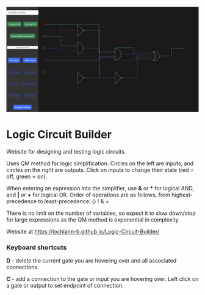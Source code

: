 ![](/screenshots/screenshot.png?raw=true)

# Logic Circuit Builder
Website for designing and testing logic circuits.

Uses QM method for logic simplification. Circles on the left are inputs, and circles on the right are outputs. Click on inputs to change their state (red = off, green = on).

When entering an expression into the simplifier, use **&** or **\*** for logical AND, and **|** or **+** for logical OR.
Order of operations are as follows, from highest-precedence to least-precedence: () ! & +

There is no limit on the number of variables, so expect it to slow down/stop for large expressions as the QM method is exponential in complexity

Website at https://lochlann-b.github.io/Logic-Circuit-Builder/

### Keyboard shortcuts
**D** - delete the current gate you are hovering over and all associated connections.

**C** - add a connection to the gate or input you are hovering over. Left click on a gate or output to set endpoint of connection.
